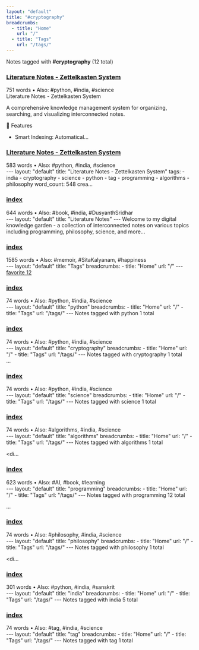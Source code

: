 ```yaml
---
layout: "default"
title: "#cryptography"
breadcrumbs:
  - title: "Home"
    url: "/"
  - title: "Tags"
    url: "/tags/"
---
```

Notes tagged with **#cryptography** (12 total)

<div class="note-grid">

<div class="note-card">
    <h3><a href="readme/">Literature Notes - Zettelkasten System</a></h3>
    <div class="note-meta">
        751 words
        • Also: #python, #india, #science
    </div>
    <div class="note-excerpt">Literature Notes - Zettelkasten System

A comprehensive knowledge management system for organizing, searching, and visualizing interconnected notes.

 🧠 Features

- Smart Indexing: Automatical...</div>
</div>

<div class="note-card">
    <h3><a href="docs/readme/index/">Literature Notes - Zettelkasten System</a></h3>
    <div class="note-meta">
        583 words
        • Also: #python, #india, #science
    </div>
    <div class="note-excerpt">---
layout: "default"
title: "Literature Notes - Zettelkasten System"
tags:
  - india
  - cryptography
  - science
  - python
  - tag
  - programming
  - algorithms
  - philosophy
word_count: 548
crea...</div>
</div>

<div class="note-card">
    <h3><a href="docs/index/">index</a></h3>
    <div class="note-meta">
        644 words
        • Also: #book, #india, #DusyanthSridhar
    </div>
    <div class="note-excerpt">---
layout: "default"
title: "Literature Notes"
---
Welcome to my digital knowledge garden - a collection of interconnected notes on various topics including programming, philosophy, science, and more...</div>
</div>

<div class="note-card">
    <h3><a href="docs/tags/index/">index</a></h3>
    <div class="note-meta">
        1585 words
        • Also: #memoir, #SitaKalyanam, #happiness
    </div>
    <div class="note-excerpt">---
layout: "default"
title: "Tags"
breadcrumbs:
  - title: "Home"
    url: "/"
---
<div class="tag-cloud">
<a href="favorite/" class="tag" style="--tag-weight: 1.0">favorite 12</a>
<a href="progra...</div>
</div>

<div class="note-card">
    <h3><a href="docs/tags/python/index/">index</a></h3>
    <div class="note-meta">
        74 words
        • Also: #python, #india, #science
    </div>
    <div class="note-excerpt">---
layout: "default"
title: "python"
breadcrumbs:
  - title: "Home"
    url: "/"
  - title: "Tags"
    url: "/tags/"
---
Notes tagged with python 1 total

<div class="note-grid">

<div class=...</div>
</div>

<div class="note-card">
    <h3><a href="docs/tags/cryptography/index/">index</a></h3>
    <div class="note-meta">
        74 words
        • Also: #python, #india, #science
    </div>
    <div class="note-excerpt">---
layout: "default"
title: "cryptography"
breadcrumbs:
  - title: "Home"
    url: "/"
  - title: "Tags"
    url: "/tags/"
---
Notes tagged with cryptography 1 total

<div class="note-grid">
...</div>
</div>

<div class="note-card">
    <h3><a href="docs/tags/science/index/">index</a></h3>
    <div class="note-meta">
        74 words
        • Also: #python, #india, #science
    </div>
    <div class="note-excerpt">---
layout: "default"
title: "science"
breadcrumbs:
  - title: "Home"
    url: "/"
  - title: "Tags"
    url: "/tags/"
---
Notes tagged with science 1 total

<div class="note-grid">

<div clas...</div>
</div>

<div class="note-card">
    <h3><a href="docs/tags/algorithms/index/">index</a></h3>
    <div class="note-meta">
        74 words
        • Also: #algorithms, #india, #science
    </div>
    <div class="note-excerpt">---
layout: "default"
title: "algorithms"
breadcrumbs:
  - title: "Home"
    url: "/"
  - title: "Tags"
    url: "/tags/"
---
Notes tagged with algorithms 1 total

<div class="note-grid">

<di...</div>
</div>

<div class="note-card">
    <h3><a href="docs/tags/programming/index/">index</a></h3>
    <div class="note-meta">
        623 words
        • Also: #AI, #book, #learning
    </div>
    <div class="note-excerpt">---
layout: "default"
title: "programming"
breadcrumbs:
  - title: "Home"
    url: "/"
  - title: "Tags"
    url: "/tags/"
---
Notes tagged with programming 12 total

<div class="note-grid">

...</div>
</div>

<div class="note-card">
    <h3><a href="docs/tags/philosophy/index/">index</a></h3>
    <div class="note-meta">
        74 words
        • Also: #philosophy, #india, #science
    </div>
    <div class="note-excerpt">---
layout: "default"
title: "philosophy"
breadcrumbs:
  - title: "Home"
    url: "/"
  - title: "Tags"
    url: "/tags/"
---
Notes tagged with philosophy 1 total

<div class="note-grid">

<di...</div>
</div>

<div class="note-card">
    <h3><a href="docs/tags/india/index/">index</a></h3>
    <div class="note-meta">
        301 words
        • Also: #python, #india, #sanskrit
    </div>
    <div class="note-excerpt">---
layout: "default"
title: "india"
breadcrumbs:
  - title: "Home"
    url: "/"
  - title: "Tags"
    url: "/tags/"
---
Notes tagged with india 5 total

<div class="note-grid">

<div class="n...</div>
</div>

<div class="note-card">
    <h3><a href="docs/tags/tag/index/">index</a></h3>
    <div class="note-meta">
        74 words
        • Also: #tag, #india, #science
    </div>
    <div class="note-excerpt">---
layout: "default"
title: "tag"
breadcrumbs:
  - title: "Home"
    url: "/"
  - title: "Tags"
    url: "/tags/"
---
Notes tagged with tag 1 total

<div class="note-grid">

<div class="note-...</div>
</div>
</div>